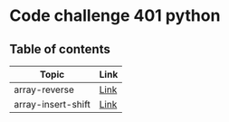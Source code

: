 # Code challenge 401 python

## Table of contents


| Topic         | Link                                                                                                         |
| ------------- | ------------------------------------------------------------------------------------------------------------ |
| array-reverse | [Link](https://github.com/QamarAlkhatib/data-structures-and-algorithms-401/blob/main/code401/array-reverse/README.md) |
| array-insert-shift | [Link](https://github.com/QamarAlkhatib/data-structures-and-algorithms-401/blob/main/code401/array-insert-shift/README.md) |
